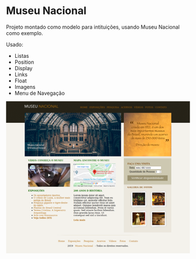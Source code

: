 # Museu Nacional

Projeto montado como modelo para intituições, usando Museu Nacional como exemplo.

Usado:

* Listas
* Position
* Display
* Links
* Float
* Imagens
* Menu de Navegação

<img src="../mockups/mockup-museu-nacional.png" alt="Index - Museu Nacional">